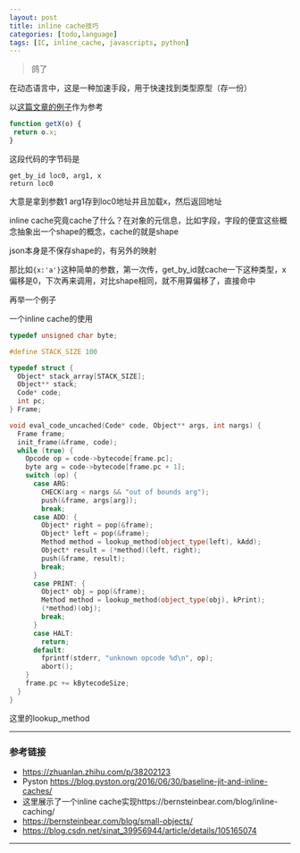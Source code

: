 ```yaml
---
layout: post
title: inline cache技巧
categories: [todo,language]
tags: [IC, inline_cache, javascripts, python]
---
```


> 鸽了

<!-- more -->
在动态语言中，这是一种加速手段，用于快速找到类型原型（存一份）

以[这篇文章的例子](https://zhuanlan.zhihu.com/p/38202123)作为参考

```javascript
function getX(o) {
 return o.x;
}
```

这段代码的字节码是

```bytecode
get_by_id loc0, arg1, x
return loc0
```

大意是拿到参数1 arg1存到loc0地址并且加载x，然后返回地址

inline cache究竟cache了什么？在对象的元信息，比如字段，字段的便宜这些概念抽象出一个shape的概念，cache的就是shape

json本身是不保存shape的，有另外的映射

那比如`{x:'a'}`这种简单的参数，第一次传，get_by_id就cache一下这种类型，x偏移是0，下次再来调用，对比shape相同，就不用算偏移了，直接命中



再举一个例子

一个inline cache的使用

```c++
typedef unsigned char byte;

#define STACK_SIZE 100

typedef struct {
  Object* stack_array[STACK_SIZE];
  Object** stack;
  Code* code;
  int pc;
} Frame;

void eval_code_uncached(Code* code, Object** args, int nargs) {
  Frame frame;
  init_frame(&frame, code);
  while (true) {
    Opcode op = code->bytecode[frame.pc];
    byte arg = code->bytecode[frame.pc + 1];
    switch (op) {
      case ARG:
        CHECK(arg < nargs && "out of bounds arg");
        push(&frame, args[arg]);
        break;
      case ADD: {
        Object* right = pop(&frame);
        Object* left = pop(&frame);
        Method method = lookup_method(object_type(left), kAdd);
        Object* result = (*method)(left, right);
        push(&frame, result);
        break;
      }
      case PRINT: {
        Object* obj = pop(&frame);
        Method method = lookup_method(object_type(obj), kPrint);
        (*method)(obj);
        break;
      }
      case HALT:
        return;
      default:
        fprintf(stderr, "unknown opcode %d\n", op);
        abort();
    }
    frame.pc += kBytecodeSize;
  }
}

```



这里的lookup_method



---

### 参考链接

- https://zhuanlan.zhihu.com/p/38202123
- Pyston https://blog.pyston.org/2016/06/30/baseline-jit-and-inline-caches/
- 这里展示了一个inline cache实现https://bernsteinbear.com/blog/inline-caching/
- https://bernsteinbear.com/blog/small-objects/
- https://blog.csdn.net/sinat_39956944/article/details/105165074


---



